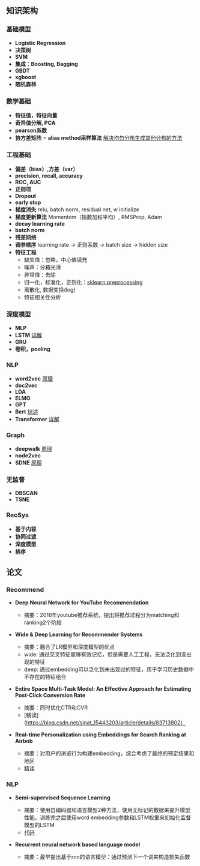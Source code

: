 
## 知识架构
### 基础模型
- **Logistic Regression**
- **决策树**
- **SVM**
- **集成：Boosting, Bagging**
- **GBDT**
- **xgboost**
- **随机森林**

### 数学基础
- **特征值，特征向量**
- **奇异值分解, PCA**
- **pearson系数**
- **协方差矩阵**
= **alias method采样算法** [解决均匀分布生成其他分布的方法](https://blog.csdn.net/qq_33765907/article/details/79182355)

### 工程基础
- **偏差（bias）,方差（var）**
- **precision, recall, accuracy**
- **ROC, AUC**
- **正则项**
- **Dropout**
- **early stop**
- **梯度消失** relu, batch norm, residual net, w initialize
- **梯度更新算法** Momentom（指数加权平均）, RMSProp, Adam
- **decay learning rate**
- **batch norm**
- **残差网络**
- **调参顺序** learning rate -> 正则系数 -> batch size -> hidden size 
- **特征工程**
    - 缺失值：忽略，中心值填充
    - 噪声：分箱光滑
    - 异常值：去除
    - 归一化，标准化，正则化：[sklearn.preprocessing](https://scikit-learn.org/stable/modules/preprocessing.html)
    - 离散化, 数据变换(log)
    - 特征相关性分析

### 深度模型
- **MLP**
- **LSTM** [详解](https://www.jianshu.com/p/95d5c461924c)
- **GRU**
- **卷积，pooling**


### NLP
- **word2vec** [原理](https://zhuanlan.zhihu.com/p/26306795)
- **doc2vec**
- **LDA**
- **ELMO**
- **GPT**
- **Bert** [综述](https://zhuanlan.zhihu.com/p/49271699)
- **Transformer** [详解](https://medium.com/%E7%A8%8B%E5%BC%8F%E5%B7%A5%E4%BD%9C%E7%B4%A1/autoencoder-%E4%B8%89-self-attention-transformer-c37f719d222)

### Graph
- **deepwalk**  [原理](https://zhuanlan.zhihu.com/p/56380812)
- **node2vec**
- **SDNE** [原理](https://zhuanlan.zhihu.com/p/56637181)

### 无监督
- **DBSCAN**
- **TSNE**

### RecSys
- **基于内容**
- **协同过滤**
- **深度模型**
- **排序**

## 论文
### Recommend
- **Deep Neural Network for YouTube Recommendation**
    - 摘要：2016年youtube推荐系统，提出将推荐过程分为matching和ranking2个阶段

- **Wide & Deep Learning for Recommender Systems**
    - 摘要：融合了LR模型和深度模型的优点
    - wide: 通过交叉特征能够有效记忆，但是需要人工工程，无法泛化到没出现的特征
    - deep: 通过embedding可以泛化到未出现过的特征，用于学习历史数据中不存在的特征组合

- **Entire Space Multi-Task Model: An Effective Approach for Estimating Post-Click Conversion Rate**
    - 摘要：同时优化CTR和CVR
    - [精读](https://blog.csdn.net/sinat_15443203/article/details/83713802）

- **Real-time Personalization using Embeddings for Search Ranking at Airbnb**
    - 摘要：对用户的浏览行为构建embedding，综合考虑了最终的预定结果和地区
    - [精读](https://blog.csdn.net/like_red/article/details/88389918)

### NLP
- **Semi-supervised Sequence Learning**
    - 摘要：使用自编码器和语言模型2种方法，使用无标记的数据来提升模型性能。训练完之后使用word embedding参数和LSTM权重来初始化监督模型的LSTM
    - [代码](https://github.com/dongjun-Lee/transfer-learning-text-tf)

- **Recurrent neural network based language model**
    - 摘要：最早提出基于rnn的语言模型：通过预测下一个词来构造损失函数
